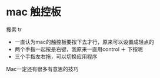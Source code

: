
# mac 触控板
搜索 tr
- 一直认为mac的触控板要按下去才行，原来可以设置成轻点的
- 两个手指一起按是右键，我原来一直用control ＋ 下按呢
- 三个手指左右拖，可以切换应用程序

Mac一定还有很多有意思的技巧
